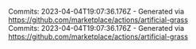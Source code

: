 Commits: 2023-04-04T19:07:36.176Z - Generated via https://github.com/marketplace/actions/artificial-grass
<br>
Commits: 2023-04-04T19:07:36.176Z - Generated via https://github.com/marketplace/actions/artificial-grass
<br>
